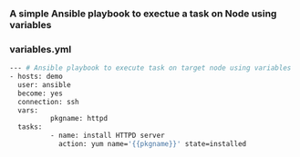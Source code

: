 ### A simple Ansible playbook to exectue a task on Node using variables


### variables.yml

```sh
--- # Ansible playbook to execute task on target node using variables
- hosts: demo
  user: ansible
  become: yes
  connection: ssh
  vars:
          pkgname: httpd
  tasks:
          - name: install HTTPD server
            action: yum name='{{pkgname}}' state=installed

```
